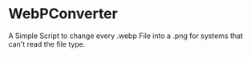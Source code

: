 # WebPConverter
A Simple Script to change every .webp File into a .png for systems that can't read the file type.
